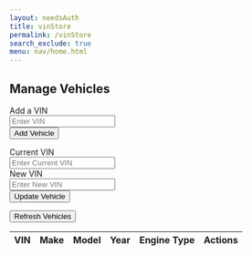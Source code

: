 ```yaml
---
layout: needsAuth
title: vinStore
permalink: /vinStore
search_exclude: true
menu: nav/home.html
---
```


<div class="flex min-h-full flex-col justify-center px-6 py-12 lg:px-8">
  <div class="sm:mx-auto sm:w-full sm:max-w-sm">
    <h2 class="mt-10 text-center text-2xl/9 font-bold tracking-tight text-gray-900">Manage Vehicles</h2>
  </div>

  <div class="mt-10 sm:mx-auto sm:w-full sm:max-w-sm">
    <form class="space-y-4 mt-4" id="vehicle-form">
      <div>
        <label for="vin-input" class="block text-sm/6 font-medium text-gray-900">Add a VIN</label>
        <div class="mt-2">
          <input type="text" id="vin-input" placeholder="Enter VIN" required class="block w-full rounded-md bg-white px-3 py-1.5 text-base text-gray-900 outline outline-1 -outline-offset-1 outline-gray-300 placeholder:text-gray-400 focus:outline focus:outline-2 focus:-outline-offset-2 focus:outline-rose-600 sm:text-sm/6">
        </div>
      </div>
      <div>
        <button type="submit" class="flex w-full justify-center rounded-md bg-red-600 px-3 py-1.5 text-sm/6 font-semibold text-white shadow-sm hover:bg-red-500 focus-visible:outline focus-visible:outline-2 focus-visible:outline-offset-2 focus-visible:outline-red-600">Add Vehicle</button>
      </div>
    </form>
    <form class="space-y-4 mt-8" id="update-vin-form">
      <div>
        <label for="old-vin-input" class="block text-sm/6 font-medium text-gray-900">Current VIN</label>
        <div class="mt-2">
          <input type="text" id="old-vin-input" placeholder="Enter Current VIN" required class="block w-full rounded-md bg-white px-3 py-1.5 text-base text-gray-900 outline outline-1 -outline-offset-1 outline-gray-300 placeholder:text-gray-400 focus:outline focus:outline-2 focus:-outline-offset-2 focus:outline-rose-600 sm:text-sm/6">
        </div>
      </div>
      <div>
        <label for="new-vin-input" class="block text-sm/6 font-medium text-gray-900">New VIN</label>
        <div class="mt-2">
          <input type="text" id="new-vin-input" placeholder="Enter New VIN" required class="block w-full rounded-md bg-white px-3 py-1.5 text-base text-gray-900 outline outline-1 -outline-offset-1 outline-gray-300 placeholder:text-gray-400 focus:outline focus:outline-2 focus:-outline-offset-2 focus:outline-rose-600 sm:text-sm/6">
        </div>
      </div>
      <div>
        <button type="submit" class="flex w-full justify-center rounded-md bg-red-600 px-3 py-1.5 text-sm/6 font-semibold text-white shadow-sm hover:bg-red-500 focus-visible:outline focus-visible:outline-2 focus-visible:outline-offset-2 focus-visible:outline-red-600">Update Vehicle</button>
      </div>
    </form>
    <div class="mt-8">
      <button id="refresh-vehicles" class="flex w-full justify-center rounded-md bg-red-600 px-3 py-1.5 text-sm/6 font-semibold text-white shadow-sm hover:bg-red-500 focus-visible:outline focus-visible:outline-2 focus-visible:outline-offset-2 focus-visible:outline-red-600">Refresh Vehicles</button>
      <div class="mt-4 flex justify-center">
        <div class="overflow-x-auto w-full">
          <table id="vehicles-table" class="table-auto border-collapse border border-gray-300 text-center w-full">
            <thead>
              <tr class="bg-gray-100">
                <th class="border border-gray-300 px-4 py-2">VIN</th>
                <th class="border border-gray-300 px-4 py-2">Make</th>
                <th class="border border-gray-300 px-4 py-2">Model</th>
                <th class="border border-gray-300 px-4 py-2">Year</th>
                <th class="border border-gray-300 px-4 py-2">Engine Type</th>
                <th class="border border-gray-300 px-4 py-2">Actions</th>
              </tr>
            </thead>
            <tbody id="vehicles-body">
            </tbody>
          </table>
        </div>
      </div>
    </div>
    <div id="message" class="mt-4 text-center text-red-500"></div>
  </div>
</div>

<script type='module'>
  import { pythonURI, fetchOptions } from '{{site.baseurl}}/assets/js/api/config.js';

  async function refreshVehicles() {
    const messageElement = document.getElementById('message');
    const vehiclesBody = document.getElementById('vehicles-body');

    // Clear the table body
    vehiclesBody.innerHTML = '';

    try {
      const response = await fetch(`${pythonURI}/api/vinStore`, {
        method: "GET",
        cache: "default",
        mode: "cors",
        credentials: "include",
        headers: {
          'Content-Type': 'application/json',
          'X-Origin': 'client'
        },
      });

      const data = await response.json();

      if (response.ok) {
        data.forEach(vehicle => {
          const row = document.createElement('tr');
          row.innerHTML = `
            <td class="border border-gray-300 px-4 py-2">${vehicle.vin}</td>
            <td class="border border-gray-300 px-4 py-2">${vehicle.make}</td>
            <td class="border border-gray-300 px-4 py-2">${vehicle.model}</td>
            <td class="border border-gray-300 px-4 py-2">${vehicle.year}</td>
            <td class="border border-gray-300 px-4 py-2">${vehicle.engine_type}</td>
            <td class="border border-gray-300 px-4 py-2">
              <button class="delete-btn text-red-600 hover:underline" data-vin="${vehicle.vin}">Delete</button>
            </td>
          `;
          vehiclesBody.appendChild(row);
        });
        messageElement.textContent = '';
      } else {
        messageElement.textContent = data.message || 'Failed to load vehicles';
      }
    } catch (error) {
      messageElement.textContent = 'Add a VIN';
    }
  }

  async function deleteVehicle(vin) {
    const messageElement = document.getElementById('message');

    try {
      const response = await fetch(`${pythonURI}/api/vinStore`, {
        method: "DELETE",
        cache: "default",
        mode: "cors",
        credentials: "include",
        body: JSON.stringify({ vin }),
        headers: {
          'Content-Type': 'application/json',
          'X-Origin': 'client'
        },
      });

      const data = await response.json();

      if (response.ok) {
        messageElement.textContent = `Vehicle deleted successfully: VIN ${vin}`;
        messageElement.classList.remove('text-red-500');
        messageElement.classList.add('text-green-500');
        await refreshVehicles();
      } else {
        messageElement.textContent = data.message || 'Failed to delete vehicle';
      }
    } catch (error) {
      messageElement.textContent = 'Error connecting to the server: ' + error.message;
    }
  }

  document.getElementById('vehicle-form').addEventListener('submit', async function(event) {
    event.preventDefault();

    const vinInput = document.getElementById('vin-input');
    const vin = vinInput.value.trim();
    const messageElement = document.getElementById('message');
    
    messageElement.textContent = '';

    if (vin.length !== 17) {
      messageElement.textContent = 'VIN must be 17 characters long.';
      return;
    }

    try {
      const requestBody = JSON.stringify({ vin });

      const response = await fetch(`${pythonURI}/api/vinStore`, {
        method: "POST",
        cache: "default",
        mode: "cors",
        credentials: "include",
        body: requestBody,
        headers: {
          'Content-Type': 'application/json',
          'X-Origin': 'client'
        },
      });

      const data = await response.json();

      if (response.ok) {
        messageElement.textContent = `Vehicle added successfully: ${data.make} ${data.model} (${data.year})`;
        messageElement.classList.remove('text-red-500');
        messageElement.classList.add('text-green-500');
        vinInput.value = '';
        await refreshVehicles();
      } else {
        messageElement.textContent = data.message || 'Failed to add vehicle';
      }
    } catch (error) {
      messageElement.textContent = 'Error connecting to the server: ' + error.message;
    }
  });

  document.getElementById('update-vin-form').addEventListener('submit', async function(event) {
    event.preventDefault();

    const oldVinInput = document.getElementById('old-vin-input');
    const newVinInput = document.getElementById('new-vin-input');
    const oldVin = oldVinInput.value.trim();
    const newVin = newVinInput.value.trim();
    const messageElement = document.getElementById('message');

    messageElement.textContent = '';

    if (oldVin.length !== 17 || newVin.length !== 17) {
      messageElement.textContent = 'Both VINs must be 17 characters long.';
      return;
    }

    try {
      const requestBody = JSON.stringify({ old_vin: oldVin, new_vin: newVin });

      const response = await fetch(`${pythonURI}/api/vinStore`, {
        method: "PUT",
        cache: "default",
        mode: "cors",
        credentials: "include",
        body: requestBody,
        headers: {
          'Content-Type': 'application/json',
          'X-Origin': 'client'
        },
      });

      const data = await response.json();

      if (response.ok) {
        messageElement.textContent = `Vehicle VIN updated successfully: ${data.vehicle.make} ${data.vehicle.model} (${data.vehicle.year})`;
        messageElement.classList.remove('text-red-500');
        messageElement.classList.add('text-green-500');
        oldVinInput.value = '';
        newVinInput.value = '';
        await refreshVehicles();
      } else {
        messageElement.textContent = data.message || 'Failed to update vehicle';
      }
    } catch (error) {
      messageElement.textContent = 'Error connecting to the server: ' + error.message;
    }
  });

  document.getElementById('vehicles-body').addEventListener('click', async function(event) {
    if (event.target.classList.contains('delete-btn')) {
      const vin = event.target.dataset.vin;

      if (confirm(`Are you sure you want to delete vehicle with VIN: ${vin}?`)) {
        await deleteVehicle(vin);
      }
    }
  });

  document.getElementById('refresh-vehicles').addEventListener('click', refreshVehicles);

  // Load vehicles on page load
  refreshVehicles();
</script>
